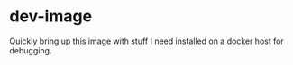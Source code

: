 dev-image
=========

Quickly bring up this image with stuff I need installed on a docker host for debugging.